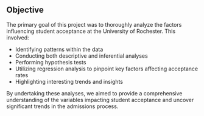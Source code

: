 ## Objective

The primary goal of this project was to thoroughly analyze the factors influencing student acceptance at the University of Rochester. This involved:

- Identifying patterns within the data
- Conducting both descriptive and inferential analyses
- Performing hypothesis tests
- Utilizing regression analysis to pinpoint key factors affecting acceptance rates
- Highlighting interesting trends and insights

By undertaking these analyses, we aimed to provide a comprehensive understanding of the variables impacting student acceptance and uncover significant trends in the admissions process.
